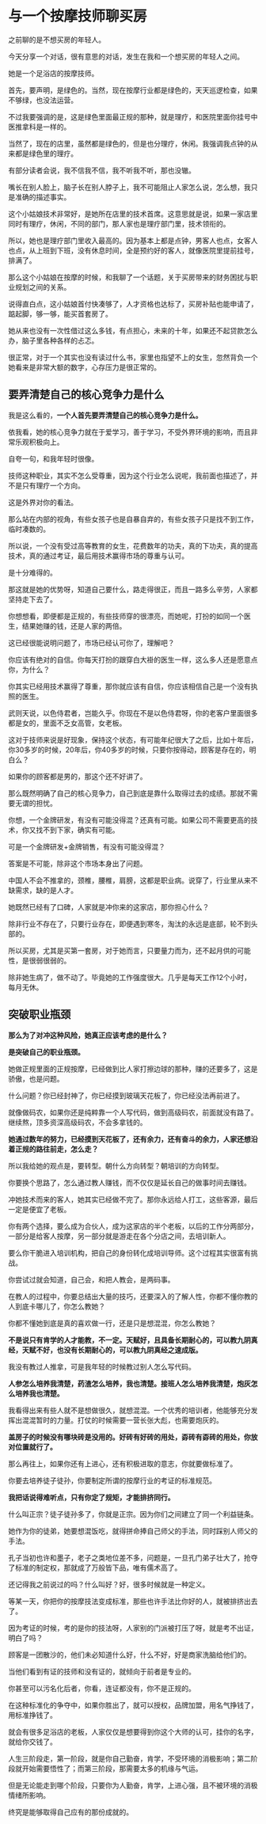 # 与一个按摩技师聊买房 

之前聊的是不想买房的年轻人。

今天分享一个对话，很有意思的对话，发生在我和一个想买房的年轻人之间。

她是一个足浴店的按摩技师。

首先，要声明，是绿色的。当然，现在按摩行业都是绿色的，天天巡逻检查，如果不够绿，也没法运营。

不过我要强调的是，这是绿色里面最正规的那种，就是理疗，和医院里面你挂号中医推拿科是一样的。

当然了，现在的店里，虽然都是绿色的，但是也分理疗，休闲。我强调我点钟的从来都是绿色里的理疗。

有部分读者会说，我不信我不信，我不听我不听，那也没辙。

嘴长在别人脸上，脑子长在别人脖子上，我不可能阻止人家怎么说，怎么想，我只是准确的描述事实。

这个小姑娘技术非常好，是她所在店里的技术首席。这意思就是说，如果一家店里同时有理疗，休闲，不同的部门，那人家也是理疗部门里，技术领衔的。

所以，她也是理疗部门里收入最高的。因为基本上都是点钟，男客人也点，女客人也点，从上班到下班，没有休息时间，全是预约好的客人，就像医院里提前挂号，排满了。

那么这个小姑娘在按摩的时候，和我聊了一个话题，关于买房带来的财务困扰与职业规划之间的关系。

说得直白点，这小姑娘首付快凑够了，人才资格也达标了，买房补贴也能申请了，踮起脚，够一够，能买首套房了。

她从来也没有一次性借过这么多钱，有点担心，未来的十年，如果还不起贷款怎么办，脑子里各种各样的忐忑。

很正常，对于一个其实也没有读过什么书，家里也指望不上的女生，忽然背负一个她看来是非常大额的数字，心存压力是很正常的。

## 要弄清楚自己的核心竞争力是什么
我是这么看的，**一个人首先要弄清楚自己的核心竞争力是什么。**

依我看，她的核心竞争力就在于爱学习，善于学习，不受外界环境的影响，而且非常乐观积极向上。

自夸一句，和我年轻时很像。

技师这种职业，其实不怎么受尊重，因为这个行业怎么说呢，我前面也描述了，并不是只有理疗一个方向。

这是外界对你的看法。

那么站在内部的视角，有些女孩子也是自暴自弃的，有些女孩子只是找不到工作，临时凑数的。

所以说，一个没有受过高等教育的女生，花费数年的功夫，真的下功夫，真的提高技术，真的通过考证，最后用技术赢得市场的尊重与认可。

是十分难得的。

那这就是她的优势呀，知道自己要什么，路走得很正，而且一路多么辛劳，人家都坚持走下去了。

你想想看，即便都是正规的，有些技师穿的很漂亮，而她呢，打扮的如同一个医生，结果她赚的钱，还是人家的两倍。

这已经很能说明问题了，市场已经认可你了，理解吧？

你应该有绝对的自信。你每天打扮的跟穿白大褂的医生一样，这么多人还是愿意点你，为什么？

你其实已经用技术赢得了尊重，那你就应该有自信，你应该相信自己是一个没有执照的医生。

武则天说，以色侍君者，岂能久乎。你现在不是以色侍君呀，你的老客户里面很多都是女的，里面不乏女高管，女老板。

这对于技师来说是好现象，保持这个状态，有可能年纪很大了之后，比如十年后，你30多岁的时候，20年后，你40多岁的时候，只要你按得动，顾客是存在的，明白么？

如果你的顾客都是男的，那这个还不好讲了。

那么既然明确了自己的核心竞争力，自己到底是靠什么取得过去的成绩。那就不需要无谓的担忧。

你想，一个金牌研发，有没有可能没得混？还真有可能。如果公司不需要更高的技术，你又找不到下家，确实有可能。

可是一个金牌研发+金牌销售，有没有可能没得混？

答案是不可能，除非这个市场本身出了问题。

中国人不会不推拿的，颈椎，腰椎，肩膀，这都是职业病。说穿了，行业里从来不缺需求，缺的是人才。

她既然已经有了口碑，人家就是冲你来的这家店，那你担心什么？

除非行业不存在了，只要行业存在，即便遇到寒冬，淘汰的永远是底部，轮不到头部的。

所以买房，尤其是买第一套房，对于她而言，只要量力而为，还不起月供的可能性，是很弱很弱的。

除非她生病了，做不动了。毕竟她的工作强度很大。几乎是每天工作12个小时，每月无休。

## 突破职业瓶颈

**那么为了对冲这种风险，她真正应该考虑的是什么？**

**是突破自己的职业瓶颈。**

她做正规里面的正规按摩，已经做到比人家打擦边球的那种，赚的还要多了，这是骄傲，也是问题。

什么问题？你已经封神了，你已经摸到玻璃天花板了，你已经没法再前进了。

就像做码农，如果你还是纯粹靠一个人写代码，做到高级码农，前面就没有路了。继续熬，顶多资深高级码农，不会多拿钱的。

**她通过数年的努力，已经摸到天花板了，还有余力，还有奋斗的余力，人家还想沿着正规的路往前走，怎么走？**

所以我给她的观点是，要转型。朝什么方向转型？朝培训的方向转型。

你要换个思路了，怎么通过教人赚钱，而不仅仅是延长自己的做事时间去赚钱。

冲她技术而来的客人，她其实已经做不完了。那你永远给人打工，这些客源，最后一定是便宜了老板。

你有两个选择，要么成为合伙人，成为这家店的半个老板，以后的工作分两部分，一部分是给客人按摩，另一部分就是游走在各个分店之间，去培训新人。

要么你干脆进入培训机构，把自己的身份转化成培训导师。这个过程其实很富有挑战。

你尝试过就会知道，自己会，和把人教会，是两码事。

在教人的过程中，你要总结出大量的技巧，还要深入的了解人性，你都不懂你教的人到底卡哪儿了，你怎么教她？

你都不懂她到底是真的喜欢做一行，还是只是想混混，你怎么教她？

**不是说只有肯学的人才能教，不一定。天赋好，且具备长期耐心的，可以教九阴真经，天赋不好，也没有长期耐心的，可以教九阴真经之速成版。**

我没有教过人推拿，可是我年轻的时候教过别人怎么写代码。

**人参怎么培养我清楚，药渣怎么培养，我也清楚。接班人怎么培养我清楚，炮灰怎么培养我也清楚。**

我看得出来有些人就不是想做很久，就想混混。一个优秀的培训者，他能够充分发挥出混混暂时的力量。打仗的时候需要一营长张大彪，也需要炮灰的。

**盖房子的时候没有哪块砖是没用的。好砖有好砖的用处，孬砖有孬砖的用处，你放对位置就行了。**

那么再往上，如果你还有上进心，还有积极进取的意志，你就要做标准了。

你要去培养徒子徒孙，你要制定所谓的按摩行业的考证的标准规范。

**我把话说得难听点，只有你定了规矩，才能排挤同行。**

什么叫正宗？徒子徒孙多了，你就是正宗。因为你们之间建立了同一个利益链条。

她作为你的徒弟，她要想混饭吃，就得拼命捧自己师父的手法，同时踩别人师父的手法。

孔子当初也许和墨子，老子之类地位差不多，问题是，一旦孔门弟子壮大了，抢夺了标准的制定权，那就成了万般皆下品，唯有儒术高了。

还记得我之前说过的吗？什么叫好？好，很多时候就是一种定义。

等某一天，你把你的按摩技法变成标准，那些也许手法比你好的人，就被排挤出去了。

因为考证的时候，考的是你的技法呀，人家别的门派被打压了呀，就是考不出证，明白了吗？

顾客是一团散沙的，他们未必知道什么好，什么不好，好是商家洗脑给他们的。

当他们看到有证的技师和没有证的，就倾向于前者是专业的。

你甚至可以污名化后者，你看，连证都没有，你不是正规的。

在这种标准化的争夺中，如果你胜出了，就可以授权，品牌加盟，用名气挣钱了，用标准挣钱了。

就会有很多足浴店的老板，人家仅仅是想要得到你这个大师的认可，挂你的名字，就给你交钱了。

人生三阶段走，第一阶段，就是你自己勤奋，肯学，不受环境的消极影响；第二阶段就开始需要悟性了；而第三阶段，那需要太多的机缘与气运。

但是无论能走到哪个阶段，只要你为人勤奋，肯学，上进心强，且不被环境的消极情绪所影响。

终究是能够取得自己应有的那份成就的。